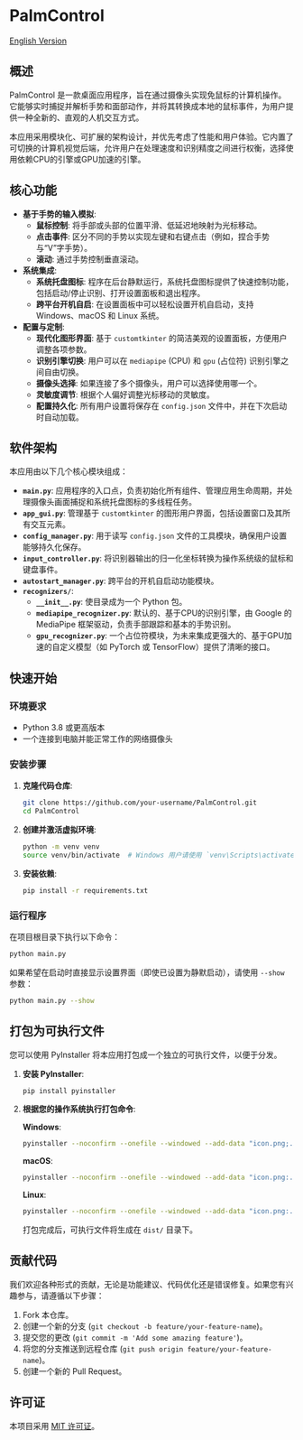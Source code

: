 # PalmControl

[English Version](README.md)

## 概述

PalmControl 是一款桌面应用程序，旨在通过摄像头实现免鼠标的计算机操作。它能够实时捕捉并解析手势和面部动作，并将其转换成本地的鼠标事件，为用户提供一种全新的、直观的人机交互方式。

本应用采用模块化、可扩展的架构设计，并优先考虑了性能和用户体验。它内置了可切换的计算机视觉后端，允许用户在处理速度和识别精度之间进行权衡，选择使用依赖CPU的引擎或GPU加速的引擎。

## 核心功能

- **基于手势的输入模拟**:
  - **鼠标控制**: 将手部或头部的位置平滑、低延迟地映射为光标移动。
  - **点击事件**: 区分不同的手势以实现左键和右键点击（例如，捏合手势与“V”字手势）。
  - **滚动**: 通过手势控制垂直滚动。
- **系统集成**:
  - **系统托盘图标**: 程序在后台静默运行，系统托盘图标提供了快速控制功能，包括启动/停止识别、打开设置面板和退出程序。
  - **跨平台开机自启**: 在设置面板中可以轻松设置开机自启动，支持 Windows、macOS 和 Linux 系统。
- **配置与定制**:
  - **现代化图形界面**: 基于 `customtkinter` 的简洁美观的设置面板，方便用户调整各项参数。
  - **识别引擎切换**: 用户可以在 `mediapipe` (CPU) 和 `gpu` (占位符) 识别引擎之间自由切换。
  - **摄像头选择**: 如果连接了多个摄像头，用户可以选择使用哪一个。
  - **灵敏度调节**: 根据个人偏好调整光标移动的灵敏度。
  - **配置持久化**: 所有用户设置将保存在 `config.json` 文件中，并在下次启动时自动加载。

## 软件架构

本应用由以下几个核心模块组成：

- **`main.py`**: 应用程序的入口点，负责初始化所有组件、管理应用生命周期，并处理摄像头画面捕捉和系统托盘图标的多线程任务。
- **`app_gui.py`**: 管理基于 `customtkinter` 的图形用户界面，包括设置窗口及其所有交互元素。
- **`config_manager.py`**: 用于读写 `config.json` 文件的工具模块，确保用户设置能够持久化保存。
- **`input_controller.py`**: 将识别器输出的归一化坐标转换为操作系统级的鼠标和键盘事件。
- **`autostart_manager.py`**: 跨平台的开机自启动功能模块。
- **`recognizers/`**:
  - **`__init__.py`**: 使目录成为一个 Python 包。
  - **`mediapipe_recognizer.py`**: 默认的、基于CPU的识别引擎，由 Google 的 MediaPipe 框架驱动，负责手部跟踪和基本的手势识别。
  - **`gpu_recognizer.py`**: 一个占位符模块，为未来集成更强大的、基于GPU加速的自定义模型（如 PyTorch 或 TensorFlow）提供了清晰的接口。

## 快速开始

### 环境要求

- Python 3.8 或更高版本
- 一个连接到电脑并能正常工作的网络摄像头

### 安装步骤

1.  **克隆代码仓库**:

    ```bash
    git clone https://github.com/your-username/PalmControl.git
    cd PalmControl
    ```
2.  **创建并激活虚拟环境**:

    ```bash
    python -m venv venv
    source venv/bin/activate  # Windows 用户请使用 `venv\Scripts\activate`
    ```
3.  **安装依赖**:

    ```bash
    pip install -r requirements.txt
    ```

### 运行程序

在项目根目录下执行以下命令：

```bash
python main.py
```

如果希望在启动时直接显示设置界面（即使已设置为静默启动），请使用 `--show` 参数：

```bash
python main.py --show
```

## 打包为可执行文件

您可以使用 PyInstaller 将本应用打包成一个独立的可执行文件，以便于分发。

1.  **安装 PyInstaller**:

    ```bash
    pip install pyinstaller
    ```
2.  **根据您的操作系统执行打包命令**:

    **Windows**:
    ```bash
    pyinstaller --noconfirm --onefile --windowed --add-data "icon.png;." --add-data "config.json;." --name "PalmControl" main.py
    ```

    **macOS**:
    ```bash
    pyinstaller --noconfirm --onefile --windowed --add-data "icon.png:." --add-data "config.json:." --hidden-import="pystray._darwin" --name "PalmControl" main.py
    ```

    **Linux**:
    ```bash
    pyinstaller --noconfirm --onefile --windowed --add-data "icon.png:." --add-data "config.json:." --name "PalmControl" main.py
    ```

    打包完成后，可执行文件将生成在 `dist/` 目录下。

## 贡献代码

我们欢迎各种形式的贡献，无论是功能建议、代码优化还是错误修复。如果您有兴趣参与，请遵循以下步骤：

1.  Fork 本仓库。
2.  创建一个新的分支 (`git checkout -b feature/your-feature-name`)。
3.  提交您的更改 (`git commit -m 'Add some amazing feature'`)。
4.  将您的分支推送到远程仓库 (`git push origin feature/your-feature-name`)。
5.  创建一个新的 Pull Request。

## 许可证

本项目采用 [MIT 许可证](LICENSE)。
